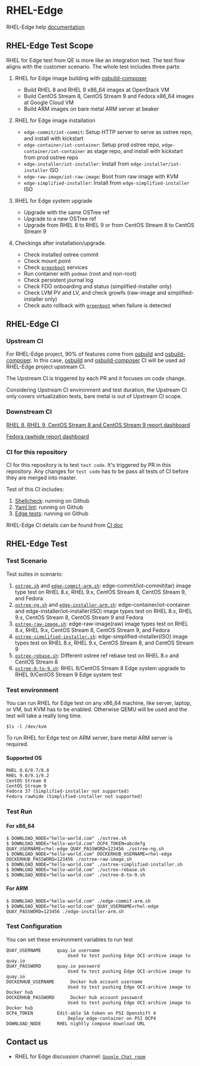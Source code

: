 # RHEL-Edge

RHEL-Edge help [documentation](HELP.md)

## RHEL-Edge Test Scope

RHEL for Edge test from QE is more like an integration test. The test flow aligns with the customer scenario. The whole test includes three parts:

1. RHEL for Edge image building with [osbuild-composer](https://github.com/osbuild/osbuild-composer.git)

    - Build RHEL 8 and RHEL 9 x86_64 images at OpenStack VM
    - Build CentOS Stream 8, CentOS Stream 9 and Fedora x86_64 images at Google Cloud VM
    - Build ARM images on bare metal ARM server at beaker

2. RHEL for Edge image installation

    - `edge-commit/iot-commit`: Setup HTTP server to serve as ostree repo, and install with kickstart
    - `edge-container/iot-container`: Setup prod ostree repo, `edge-container/iot-container` as stage repo, and install with kickstart from prod ostree repo
    - `edge-installer/iot-installer`: Install from `edge-installer/iot-installer` ISO
    - `edge-raw-image/iot-raw-image`: Boot from raw image with KVM
    - `edge-simplified-installer`: Install from `edge-simplified-installer` ISO

3. RHEL for Edge system upgrade

    - Upgrade with the same OSTree ref
    - Upgrade to a new OSTree ref
    - Upgrade from RHEL 8 to RHEL 9 or from CentOS Stream 8 to CentOS Stream 9

3. Checkings after installation/upgrade.

    - Check installed ostree commit
    - Check mount point
    - Check [`greenboot`](https://github.com/fedora-iot/greenboot.git) services
    - Run container with `podman` (root and non-root)
    - Check persistent journal log
    - Check FDO onboarding and status (simplified-installer only)
    - Check LVM PV and LV, and check growfs (raw-image and simplified-installer only)
    - Check auto rollback with [`greenboot`](https://github.com/fedora-iot/greenboot.git) when failure is detected

## RHEL-Edge CI

### Upstream CI

For RHEL-Edge project, 90% of features come from [osbuild](https://github.com/osbuild/osbuild.git) and [osbuild-composer](https://github.com/osbuild/osbuild-composer.git). In this case, [osbuild](https://github.com/osbuild/osbuild.git) and [osbuild-composer](https://github.com/osbuild/osbuild-composer.git) CI will be used ad RHEL-Edge project upstream CI.

The Upstream CI is triggered by each PR and it focuses on code change.

Considering Upstream CI environment and test duration, the Upstream CI only covers virtualization tests, bare metal is out of Upstream CI scope.

### Downstream CI

[RHEL 8, RHEL 9, CentOS Stream 8 and CentOS Stream 9 report dashboard](https://github.com/virt-s1/rhel-edge/projects/1)

[Fedora rawhide report dashboard](https://github.com/virt-s1/rhel-edge/projects/2)

### CI for this repository

CI for this repository is to test `test code`. It's triggered by PR in this repository. Any changes for `test code` has to be pass all tests of CI before they are merged into master.

Test of this CI includes:

1. [Shellcheck](https://www.shellcheck.net/): running on Github
2. [Yaml lint](https://yamllint.readthedocs.io/en/stable/): running on Github
3. [Edge tests](https://github.com/virt-s1/rhel-edge/blob/main/CI.md#rhel-for-edge-ci): running on Github

RHEL-Edge CI details can be found from [CI doc](CI.md)

## RHEL-Edge Test

### Test Scenario

Test suites in scenario:

1. [`ostree.sh`](ostree.sh) and [`edge-commit-arm.sh`](edge-commit-arm.sh): edge-commit/iot-commit(tar) image type test on RHEL 8.x, RHEL 9.x, CentOS Stream 8,  CentOS Stream 9, and Fedora
2. [`ostree-ng.sh`](ostree-ng.sh) and [`edge-installer-arm.sh`](edge-installer-arm.sh): edge-container/iot-container and edge-installer/iot-installer(ISO) image types test on RHEL 8.x, RHEL 9.x, CentOS Stream 8, CentOS Stream 9 and Fedora
3. [`ostree-raw-image.sh`](ostree-raw-image.sh): edge-raw-image(raw) image types test on RHEL 8.x, RHEL 9.x, CentOS Stream 8, CentOS Stream 9, and Fedora
4. [`ostree-simplified-installer.sh`](ostree-simplified-installer.sh): edge-simplified-installer(ISO) image types test on RHEL 8.x, RHEL 9.x, CentOS Stream 8, and CentOS Stream 9
5. [`ostree-rebase.sh`](ostree-rebase.sh): Different ostree ref rebase test on RHEL 8.x and CentOS Stream 8
6. [`ostree-8-to-9.sh`](ostree-8-to-9.sh): RHEL 8/CentOS Stream 8 Edge system upgrade to RHEL 9/CentOS Stream 9 Edge system test

### Test environment

You can run RHEL for Edge test on any x86_64 machine, like server, laptop, or VM, but KVM has to be enabled. Otherwise QEMU will be used and the test will take a really long time.

    $ls -l /dev/kvm

To run RHEL for Edge test on ARM server, bare metal ARM server is required.

#### Supported OS

    RHEL 8.6/8.7/8.8
    RHEL 9.0/9.1/9.2
    CentOS Stream 8
    CentOS Stream 9
    Fedora 37 (Simplified-installer not supported)
    Fedora rawhide (Simplified-installer not supported)

### Test Run

#### For x86_64

    $ DOWNLOAD_NODE="hello-world.com" ./ostree.sh
    $ DOWNLOAD_NODE="hello-world.com" OCP4_TOKEN=abcdefg QUAY_USERNAME=rhel-edge QUAY_PASSWORD=123456 ./ostree-ng.sh
    $ DOWNLOAD_NODE="hello-world.com" DOCKERHUB_USERNAME=rhel-edge DOCKERHUB_PASSWORD=123456 ./ostree-raw-image.sh
    $ DOWNLOAD_NODE="hello-world.com" ./ostree-simplified-installer.sh
    $ DOWNLOAD_NODE="hello-world.com" ./ostree-rebase.sh
    $ DOWNLOAD_NODE="hello-world.com" ./ostree-8-to-9.sh

#### For ARM

    $ DOWNLOAD_NODE="hello-world.com" ./edge-commit-arm.sh
    $ DOWNLOAD_NODE="hello-world.com" QUAY_USERNAME=rhel-edge QUAY_PASSWORD=123456 ./edge-installer-arm.sh

### Test Configuration

You can set these environment variables to run test

    QUAY_USERNAME      quay.io username
                           Used to test pushing Edge OCI-archive image to quay.io
    QUAY_PASSWORD      quay.io password
                           Used to test pushing Edge OCI-archive image to quay.io
    DOCKERHUB_USERNAME      Docker hub account username
                           Used to test pushing Edge OCI-archive image to Docker hub
    DOCKERHUB_PASSWORD      Docker hub account password
                           Used to test pushing Edge OCI-archive image to Docker hub
    OCP4_TOKEN         Edit-able SA token on PSI Openshift 4
                           Deploy edge-container on PSI OCP4
    DOWNLOAD_NODE      RHEL nightly compose download URL

## Contact us

- RHEL for Edge discussion channel: [`Google Chat room`](https://mail.google.com/chat/u/0/#chat/space/AAAAlhJ-myk)
